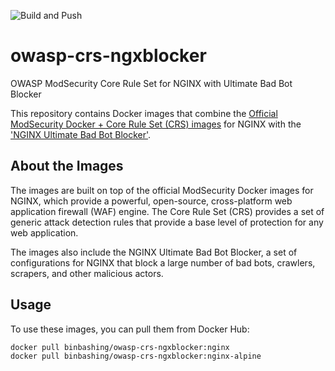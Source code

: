 ![Build and Push](https://github.com/binbashing/owasp-crs-ngxblocker/actions/workflows/merge-build-push.yaml/badge.svg)

# owasp-crs-ngxblocker
OWASP ModSecurity Core Rule Set for NGINX with Ultimate Bad Bot Blocker 

This repository contains Docker images that combine the [Official ModSecurity Docker + Core Rule Set (CRS) images](https://github.com/coreruleset/modsecurity-crs-docker) for NGINX with the ['NGINX Ultimate Bad Bot Blocker'](https://github.com/mitchellkrogza/nginx-ultimate-bad-bot-blocker). 

## About the Images

The images are built on top of the official ModSecurity Docker images for NGINX, which provide a powerful, open-source, cross-platform web application firewall (WAF) engine. The Core Rule Set (CRS) provides a set of generic attack detection rules that provide a base level of protection for any web application.

The images also include the NGINX Ultimate Bad Bot Blocker, a set of configurations for NGINX that block a large number of bad bots, crawlers, scrapers, and other malicious actors.

## Usage

To use these images, you can pull them from Docker Hub:

```bash
docker pull binbashing/owasp-crs-ngxblocker:nginx
docker pull binbashing/owasp-crs-ngxblocker:nginx-alpine